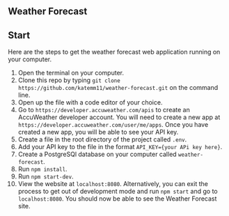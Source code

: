 ## Weather Forecast

## Start

Here are the steps to get the weather forecast web application running on your computer.

1. Open the terminal on your computer.
2. Clone this repo by typing `git clone https://github.com/katemm11/weather-forecast.git` on the command line.
3. Open up the file with a code editor of your choice.
4. Go to `https://developer.accuweather.com/apis` to create an AccuWeather developer account. You will need to create a new app at `https://developer.accuweather.com/user/me/apps`. Once you have created a new app, you will be able to see your API key.
5. Create a file in the root directory of the project called `.env`.
6. Add your API key to the file in the format `API_KEY={your APi key here}`.
7. Create a PostgreSQl database on your computer called `weather-forecast`.
8. Run `npm install`.
9. Run `npm start-dev`.
10. View the website at `localhost:8080`. Alternatively, you can exit the process to get out of development mode and run `npm start` and go to `localhost:8080`. You should now be able to see the Weather Forecast site.
